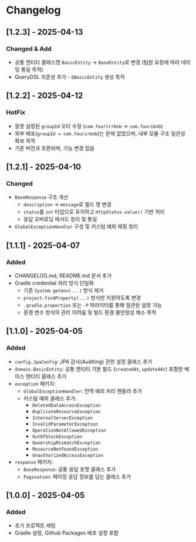 # Changelog
## [1.2.3] - 2025-04-13

### Changed & Add
- 공통 엔티티 클래스명 `BasicEntity` → `BaseEntity`로 변경 (팀원 요청에 따라 네이밍 통일 목적)
- QueryDSL 의존성 추가 - `QBasicEntity` 생성 목적

## [1.2.2] - 2025-04-12

### HotFix
- 잘못 설정된 `groupId` 오타 수정 (`com.fourirrbnb` → `com.fouribnb`)
- 외부 배포(`groupId = com.fourirbnb`)는 문제 없었으며, 내부 모듈 구조 일관성 확보 목적
- 기존 버전과 호환되며, 기능 변경 없음

## [1.2.1] - 2025-04-10

### Changed
- `BaseResponse` 구조 개선
    - `description` → `message`로 필드 명 변경
    - `status`를 `int` 타입으로 유지하고 `HttpStatus.value()` 기반 처리
    - 응답 오버로딩 메서드 정리 및 통일
- `GlobalExceptionHandler` 구성 및 커스텀 예외 매핑 정리

## [1.1.1] - 2025-04-07
### Added
- CHANGELOG.md, README.md 문서 추가
- Gradle credential 처리 방식 단일화
    - 기존 `System.getenv(...)` 방식 제거
    - `project.findProperty(...)` 방식만 지원하도록 변경
    - `.gradle.properties` 또는 `-P` 파라미터를 통해 일관된 설정 가능
    - 환경 변수 방식의 관리 어려움 및 빌드 환경 불안정성 해소 목적

## [1.1.0] - 2025-04-05
### Added
- `config.JpaConfig`: JPA 감사(Auditing) 관련 설정 클래스 추가
- `domain.BasicEntity`: 공통 엔티티 기본 필드 (`createdAt`, `updatedAt`) 포함한 베이스 엔티티 클래스 추가
- `exception` 패키지:
    - `GlobalExceptionHandler`: 전역 예외 처리 핸들러 추가
    - 커스텀 예외 클래스 추가:
        - `DeletedDataAccessException`
        - `DuplicateResourceException`
        - `InternalServerException`
        - `InvalidParameterException`
        - `OperationNotAllowedException`
        - `OutOfStockException`
        - `OwnershipMismatchException`
        - `ResourceNotFoundException`
        - `UnauthorizedAccessException`
- `response` 패키지:
    - `BaseResponse`: 공통 응답 포맷 클래스 추가
    - `Pagination`: 페이징 응답 정보를 담는 클래스 추가

## [1.0.0] - 2025-04-05
### Added
- 초기 프로젝트 세팅
- Gradle 설정, Github Packages 배포 설정 포함

